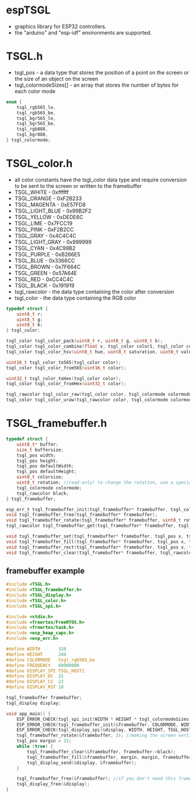 # espTSGL
* graphics library for ESP32 controllers.
* the "arduino" and "esp-idf" environments are supported.

# TSGL.h
* tsgl_pos - a data type that stores the position of a point on the screen or the size of an object on the screen
* tsgl_colormodeSizes[] - an array that stores the number of bytes for each color mode
```c
enum {
    tsgl_rgb565_le,
    tsgl_rgb565_be,
    tsgl_bgr565_le,
    tsgl_bgr565_be,
    tsgl_rgb888,
    tsgl_bgr888,
} tsgl_colormode;
```

# TSGL_color.h
* all color constants have the tsgl_color data type and require conversion to be sent to the screen or written to the framebuffer
* TSGL_WHITE - 0xffffff
* TSGL_ORANGE - 0xF2B233
* TSGL_MAGENTA - 0xE57FD8
* TSGL_LIGHT_BLUE - 0x99B2F2
* TSGL_YELLOW - 0xDEDE6C
* TSGL_LIME - 0x7FCC19
* TSGL_PINK - 0xF2B2CC
* TSGL_GRAY - 0x4C4C4C
* TSGL_LIGHT_GRAY - 0x999999
* TSGL_CYAN - 0x4C99B2
* TSGL_PURPLE - 0xB266E5
* TSGL_BLUE - 0x3366CC
* TSGL_BROWN - 0x7F664C
* TSGL_GREEN - 0x57A64E
* TSGL_RED - 0xCC4C4C
* TSGL_BLACK - 0x191919
* tsgl_rawcolor - the data type containing the color after conversion
* tsgl_color - the data type containing the RGB color
```c
typedef struct {
    uint8_t r;
    uint8_t g;
    uint8_t b;
} tsgl_color;

tsgl_color tsgl_color_pack(uint8_t r, uint8_t g, uint8_t b);
tsgl_color tsgl_color_combine(float v, tsgl_color color1, tsgl_color color2);
tsgl_color tsgl_color_hsv(uint8_t hue, uint8_t saturation, uint8_t value);

uint16_t tsgl_color_to565(tsgl_color color);
tsgl_color tsgl_color_from565(uint16_t color);

uint32_t tsgl_color_toHex(tsgl_color color);
tsgl_color tsgl_color_fromHex(uint32_t color);

tsgl_rawcolor tsgl_color_raw(tsgl_color color, tsgl_colormode colormode);
tsgl_color tsgl_color_uraw(tsgl_rawcolor color, tsgl_colormode colormode);
```

# TSGL_framebuffer.h
```c
typedef struct {
    uint8_t* buffer;
    size_t buffersize;
    tsgl_pos width;
    tsgl_pos height;
    tsgl_pos defaultWidth;
    tsgl_pos defaultHeight;
    uint8_t colorsize;
    uint8_t rotation; //read-only! to change the rotation, use a special method
    tsgl_colormode colormode;
    tsgl_rawcolor black;
} tsgl_framebuffer;

esp_err_t tsgl_framebuffer_init(tsgl_framebuffer* framebuffer, tsgl_colormode colormode, tsgl_pos width, tsgl_pos height, int64_t caps);
void tsgl_framebuffer_free(tsgl_framebuffer* framebuffer);
void tsgl_framebuffer_rotate(tsgl_framebuffer* framebuffer, uint8_t rotation); //rotates the indexing of the framebuffer and not the framebuffer itself
tsgl_rawcolor tsgl_framebuffer_get(tsgl_framebuffer* framebuffer, tsgl_pos x, tsgl_pos y);

void tsgl_framebuffer_set(tsgl_framebuffer* framebuffer, tsgl_pos x, tsgl_pos y, tsgl_rawcolor color);
void tsgl_framebuffer_fill(tsgl_framebuffer* framebuffer, tsgl_pos x, tsgl_pos y, tsgl_pos width, tsgl_pos height, tsgl_rawcolor color);
void tsgl_framebuffer_rect(tsgl_framebuffer* framebuffer, tsgl_pos x, tsgl_pos y, tsgl_pos width, tsgl_pos height, tsgl_rawcolor color);
void tsgl_framebuffer_clear(tsgl_framebuffer* framebuffer, tsgl_rawcolor color);
```
## framebuffer example
```c
#include <TSGL.h>
#include <TSGL_framebuffer.h>
#include <TSGL_display.h>
#include <TSGL_color.h>
#include <TSGL_spi.h>

#include <stdio.h>
#include <freertos/FreeRTOS.h>
#include <freertos/task.h>
#include <esp_heap_caps.h>
#include <esp_err.h>

#define WIDTH       320
#define HEIGHT      240
#define COLORMODE   tsgl_rgb565_be
#define FREQUENCY   60000000
#define DISPLAY_SPI TSGL_HOST1
#define DISPLAY_DC  21
#define DISPLAY_CS  22
#define DISPLAY_RST 18

tsgl_framebuffer framebuffer;
tsgl_display display;

void app_main() {
    ESP_ERROR_CHECK(tsgl_spi_init(WIDTH * HEIGHT * tsgl_colormodeSizes[COLORMODE], TSGL_HOST1, TSGL_DMA));
    ESP_ERROR_CHECK(tsgl_framebuffer_init(&framebuffer, COLORMODE, WIDTH, HEIGHT, TSGL_DMA));
    ESP_ERROR_CHECK(tsgl_display_spi(&display, WIDTH, HEIGHT, TSGL_HOST1, 60000000, DISPLAY_DC, DISPLAY_CS, DISPLAY_RST));
    tsgl_framebuffer_rotate(&framebuffer, 3); //making the screen vertical
    tsgl_pos margin = 32;
    while (true) {
        tsgl_framebuffer_clear(&framebuffer, framebuffer->black);
        tsgl_framebuffer_fill(&framebuffer, margin, margin, framebuffer.width - (margin * 2), framebuffer.height - (margin * 2), tsgl_color_raw(current, COLORMODE));
        tsgl_display_send(&display, &framebuffer);
    }

    tsgl_framebuffer_free(&framebuffer); //if you don't need this framebuffer anymore, then you should unload it.
    tsgl_display_free(&display);
}
```